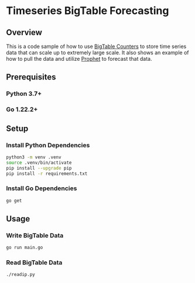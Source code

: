 # Timeseries BigTable Forecasting

## Overview

This is a code sample of how to use [BigTable Counters](https://cloud.google.com/blog/products/databases/distributed-counting-with-bigtable) to store time series data that can scale up to extremely large scale.  It also shows an example of how to pull the data and utilize [Prophet](https://facebook.github.io/prophet/) to forecast that data.

## Prerequisites

### Python 3.7+
### Go 1.22.2+

## Setup


### Install Python Dependencies

```bash
python3 -m venv .venv
source .venv/bin/activate
pip install --upgrade pip
pip install -r requirements.txt
```

### Install Go Dependencies

```bash
go get
```

## Usage

### Write BigTable Data

```bash
go run main.go
```
### Read BigTable Data

```bash
./readip.py
```
